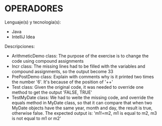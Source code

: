 # OPERADORES

Lenguaje(s) y tecnología(s):

- Java
- IntelliJ Idea

Descripciones:

- ArithmeticDemo class: 
  The purpose of the exercise is to change the code using compound assignments
- Incr class: 
  The missing lines had to be filled with the variables and compound assignments, so the output become 33
- PrePostDemo class:
  Explain with comments why is it printed two times the number '6'. It's because of the position of '++'
- Test class:
  Given the original code, it was needed to override one method to get the output 'FALSE, TRUE'
- TestMyDate class:
  We had to weite the missing code, and override the equals method in MyDate class, so that it can compare that when two MyDate objects have the same year, month and day, the result is true, otherwise false. The expected output is: 'm1!=m2, m1 is equal to m2, m3 is not equal to m1 or m2'
